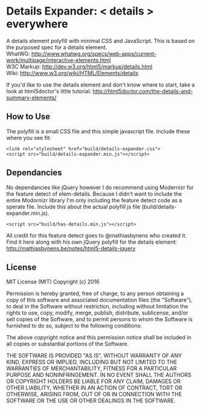 Details Expander: < details > everywhere
================

A details element polyfill with minimal CSS and JavaScript.
This is based on the purposed spec for a details element.
<br/>
WhatWG: http://www.whatwg.org/specs/web-apps/current-work/multipage/interactive-elements.html
<br/>
W3C Markup: http://dev.w3.org/html5/markup/details.html
<br/>
Wiki: http://www.w3.org/wiki/HTML/Elements/details

If you'd like to use the details element and don't know where to start, take a look at html5doctor's little tutorial: http://html5doctor.com/the-details-and-summary-elements/ 

<h2>How to Use</h2>

The polyfill is a small CSS file and this simple javascript file. Include these where you see fit:

    <link rel="stylesheet" href="build/details-expander.css">
    <script src="build/details-expander.min.js"></script>


<h2>Dependancies</h2>
No dependancies like jQuery however I do recommend using Modernizr for the feature detect of elem-details. Because I didn't want to include the entire Modornizr library I'm only including the feature detect code as a sperate file. Include this about the actual polyfill js file (build/details-expander.min.js).

    <script src="build/has-details.min.js"></script>

All credit for this feature detect goes to @mathiasbynens who created it. Find it here along with his own jQuery polyfill for the details element: http://mathiasbynens.be/notes/html5-details-jquery

<h2>License</h2>

MIT License (MIT) 
Copyright (c) 2016

Permission is hereby granted, free of charge, to any person obtaining a copy of this software and associated documentation files (the "Software"), to deal in the Software without restriction, including without limitation the rights to use, copy, modify, merge, publish, distribute, sublicense, and/or sell copies of the Software, and to permit persons to whom the Software is furnished to do so, subject to the following conditions:

The above copyright notice and this permission notice shall be included in all copies or substantial portions of the Software.

THE SOFTWARE IS PROVIDED "AS IS", WITHOUT WARRANTY OF ANY KIND, EXPRESS OR IMPLIED, INCLUDING BUT NOT LIMITED TO THE WARRANTIES OF MERCHANTABILITY, FITNESS FOR A PARTICULAR PURPOSE AND NONINFRINGEMENT. IN NO EVENT SHALL THE AUTHORS OR COPYRIGHT HOLDERS BE LIABLE FOR ANY CLAIM, DAMAGES OR OTHER LIABILITY, WHETHER IN AN ACTION OF CONTRACT, TORT OR OTHERWISE, ARISING FROM, OUT OF OR IN CONNECTION WITH THE SOFTWARE OR THE USE OR OTHER DEALINGS IN THE SOFTWARE.
